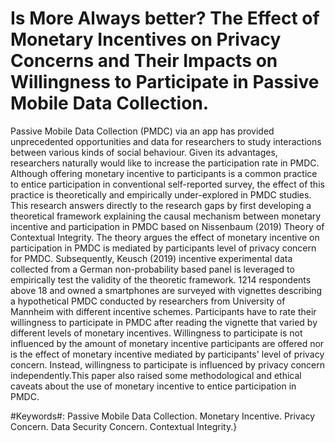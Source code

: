 # Is More Always better? The Effect of Monetary Incentives on Privacy Concerns and Their Impacts on Willingness to Participate in Passive Mobile Data Collection.

Passive Mobile Data Collection (PMDC) via an app has provided unprecedented opportunities and data for researchers to study interactions between various kinds of social behaviour. Given its advantages, researchers naturally would like to increase the participation rate in PMDC. Although offering monetary incentive to participants is a common practice to entice participation in conventional self-reported survey, the effect of this practice is theoretically and empirically under-explored in PMDC studies. This research answers directly to the research gaps by first developing a theoretical framework explaining the causal mechanism between monetary incentive and participation in PMDC based on Nissenbaum (2019) Theory of Contextual Integrity. The theory argues the effect of monetary incentive on participation in PMDC is mediated by participants level of privacy concern for PMDC. Subsequently,  Keusch (2019) incentive experimental data collected from a German non-probability based panel is leveraged to empirically test the validity of the theoretic framework. 1214 respondents above 18 and owned a smartphones are surveyed with vignettes describing a hypothetical PMDC conducted by researchers from University of Mannheim with different incentive schemes. Participants have to rate their willingness to participate in PMDC after reading the vignette that varied by different levels of monetary incentives. Willingness to participate is not influenced by the amount of monetary incentive participants are offered nor is the effect of monetary incentive mediated by participants' level of privacy concern. Instead, willingness to participate is influenced by privacy concern independently.This paper also raised some methodological and ethical caveats about the use of monetary incentive to entice participation in PMDC. 

#Keywords#: Passive Mobile Data Collection. Monetary Incentive. Privacy Concern. Data Security Concern. Contextual Integrity.}
